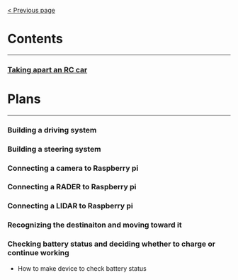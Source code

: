[< Previous page](https://enginebeast.github.io)

# Contents
---

### [Taking apart an RC car](https://enginebeast.github.io/self_drive1/)

# Plans
---

### Building a driving system

### Building a steering system

### Connecting a camera to Raspberry pi

### Connecting a RADER to Raspberry pi

### Connecting a LIDAR to Raspberry pi

### Recognizing the destinaiton and moving toward it

### Checking battery status and deciding whether to charge or continue working
- How to make device to check battery status

